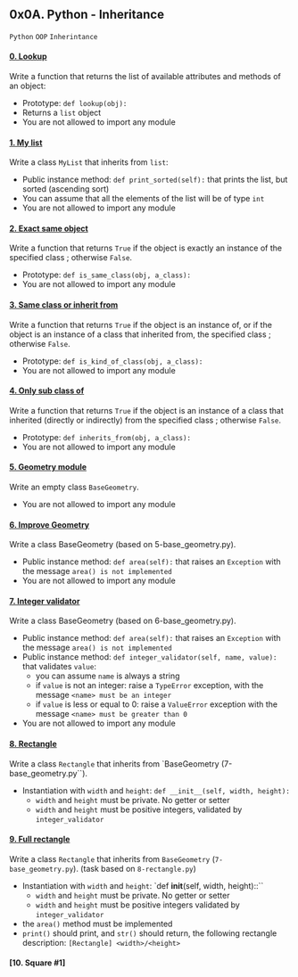 ## 0x0A. Python - Inheritance
`Python` `OOP` `Inherintance`

#### [0. Lookup](0-lookup.py)
Write a function that returns the list of available attributes and methods of an object:

- Prototype: `def lookup(obj):`
- Returns a `list` object
- You are not allowed to import any module
#### [1. My list](1-my_list.py)
Write a class `MyList` that inherits from `list`:

- Public instance method: `def print_sorted(self):` that prints the list, but sorted (ascending sort)
- You can assume that all the elements of the list will be of type `int`
- You are not allowed to import any module
#### [2. Exact same object](2-is_same_class.py)
Write a function that returns `True` if the object is exactly an instance of the specified class ; otherwise `False`.

- Prototype: `def is_same_class(obj, a_class):`
- You are not allowed to import any module
#### [3. Same class or inherit from](3-is_kind_of_class.py)
Write a function that returns `True` if the object is an instance of, or if the object is an instance of a class that inherited from, the specified class ; otherwise `False`.

- Prototype: `def is_kind_of_class(obj, a_class):`
- You are not allowed to import any module
#### [4. Only sub class of](4-inherits_from.py)
Write a function that returns `True` if the object is an instance of a class that inherited (directly or indirectly) from the specified class ; otherwise `False`.

- Prototype: `def inherits_from(obj, a_class):`
- You are not allowed to import any module
#### [5. Geometry module](5-base_geometry.py)
Write an empty class `BaseGeometry`.

- You are not allowed to import any module
#### [6. Improve Geometry](6-base_geometry.py)
Write a class BaseGeometry (based on 5-base_geometry.py).

- Public instance method: `def area(self):` that raises an `Exception` with the message `area() is not implemented`
- You are not allowed to import any module
#### [7. Integer validator](7-base_geometry.py)
Write a class BaseGeometry (based on 6-base_geometry.py).

- Public instance method: `def area(self):` that raises an `Exception` with the message `area() is not implemented`
- Public instance method: `def integer_validator(self, name, value):` that validates `value`:
    - you can assume `name` is always a string
    - if `value` is not an integer: raise a `TypeError` exception, with the message `<name> must be an integer`
    - if `value` is less or equal to 0: raise a `ValueError` exception with the message `<name> must be greater than 0`
- You are not allowed to import any module
#### [8. Rectangle](8-rectangle.py)
Write a class `Rectangle` that inherits from `BaseGeometry (7-base_geometry.py``).

- Instantiation with `width` and `height`: `def __init__(self, width, height):`
    - `width` and `height` must be private. No getter or setter
    - `width` and `height` must be positive integers, validated by `integer_validator`
#### [9. Full rectangle](9-rectangle.py)
Write a class `Rectangle` that inherits from `BaseGeometry` (`7-base_geometry.py`). (task based on `8-rectangle.py`)

- Instantiation with `width` and `height`: `def __init__(self, width, height)::``
    - `width` and `height` must be private. No getter or setter
    - `width` and `height` must be positive integers validated by `integer_validator`
- the `area()` method must be implemented
- `print()` should print, and `str()` should return, the following rectangle description: `[Rectangle] <width>/<height>`
#### [10. Square #1]
